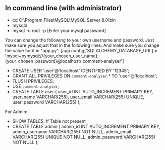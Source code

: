 ## In command line (with administrator)

- cd C:\Program Files\MySQL\MySQL Server 8.0\bin
- mysqld
- mysql -u root -p [Enter your mysql password]

You can change the following to your own username and password. Just make sure you adjust that in the following lines. And make sure you change the value for it in "app.py".
[app.config['SQLALCHEMY_DATABASE_URI'] = 'mysql+pymysql://{your_chosen_user_name}:{your_chosen_password}@localhost/
comment-analyser'] 

- CREATE USER 'user'@'localhost' IDENTIFIED BY '12345';
- GRANT ALL PRIVILEGES ON `comment-analyser`.* TO 'user'@'localhost';
- FLUSH PRIVILEGES;
- USE `comment-analyser`;
- CREATE TABLE user (
    user_id INT AUTO_INCREMENT PRIMARY KEY,
    user_name VARCHAR(255),
    user_email VARCHAR(255) UNIQUE,
    user_password VARCHAR(255)
  );

For Admin:
- SHOW TABLES;
If Table not present
- CREATE TABLE admin (
    admin_id INT AUTO_INCREMENT PRIMARY KEY,
    admin_username VARCHAR(255) NOT NULL,
    admin_email VARCHAR(255) UNIQUE NOT NULL,
    admin_password VARCHAR(255) NOT NULL
  );
